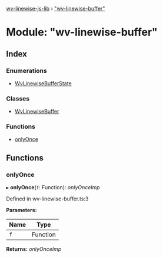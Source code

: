 [wv-linewise-js-lib](../README.md) › ["wv-linewise-buffer"](_wv_linewise_buffer_.md)

# Module: "wv-linewise-buffer"

## Index

### Enumerations

* [WvLinewiseBufferState](../enums/_wv_linewise_buffer_.wvlinewisebufferstate.md)

### Classes

* [WvLinewiseBuffer](../classes/_wv_linewise_buffer_.wvlinewisebuffer.md)

### Functions

* [onlyOnce](_wv_linewise_buffer_.md#onlyonce)

## Functions

###  onlyOnce

▸ **onlyOnce**(`f`: Function): *onlyOnceImp*

Defined in wv-linewise-buffer.ts:3

**Parameters:**

Name | Type |
------ | ------ |
`f` | Function |

**Returns:** *onlyOnceImp*
